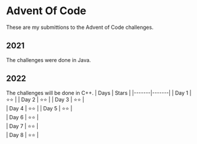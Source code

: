 # Advent Of Code
These are my submittions to the Advent of Code challenges.
## 2021
The challenges were done in Java.
## 2022
The challenges will be done in C++.
| Days  | Stars |
|-------|-------|
| Day 1 | ⭐⭐ |
| Day 2 | ⭐⭐ |
| Day 3 | ⭐⭐ |  
| Day 4 | ⭐⭐ |
| Day 5 | ⭐⭐ |  
| Day 6 | ⭐⭐ |  
| Day 7 | ⭐⭐ |  
| Day 8 | ⭐⭐ |  
